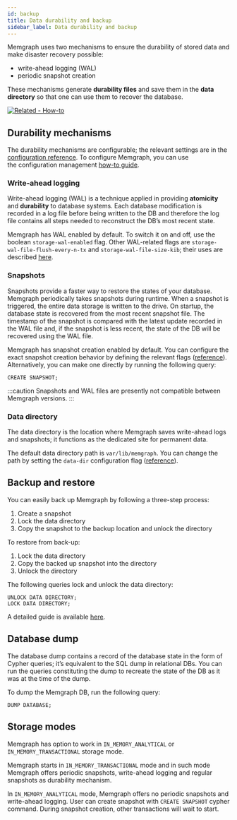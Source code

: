 ```yaml
---
id: backup
title: Data durability and backup
sidebar_label: Data durability and backup
---
```


Memgraph uses two mechanisms to ensure the durability of stored data and make
disaster recovery possible:

* write-ahead logging (WAL)
* periodic snapshot creation

These mechanisms generate **durability files** and save them in the
**data directory** so that one can use them to recover the database.

[![Related - How-to](https://img.shields.io/static/v1?label=Related&message=How-to&color=blue&style=for-the-badge)](/how-to-guides/create-backup.md)

## Durability mechanisms

The durability mechanisms are configurable; the relevant settings are in the
[configuration reference](/docs/memgraph/reference-guide/configuration#storage).
To configure Memgraph, you can use the configuration management
[how-to guide](/how-to-guides/config-logs.md).

### Write-ahead logging

Write-ahead logging (WAL) is a technique applied in providing **atomicity** and
**durability** to database systems. Each database modification is recorded in a
log file before being written to the DB and therefore the log file contains all
steps needed to reconstruct the DB’s most recent state.

Memgraph has WAL enabled by default. To switch it on and off, use the boolean
`storage-wal-enabled` flag. Other WAL-related flags are
`storage-wal-file-flush-every-n-tx` and `storage-wal-file-size-kib`; their uses
are described [here](/docs/memgraph/how-to-guides/config-logs).

### Snapshots

Snapshots provide a faster way to restore the states of your database. Memgraph
periodically takes snapshots during runtime. When a snapshot is triggered, the
entire data storage is written to the drive.
On startup, the database state is recovered from the most recent snapshot file.
The timestamp of the snapshot is compared with the latest update recorded in
the WAL file and, if the snapshot is less recent, the state of the DB will be
recovered using the WAL file.

Memgraph has snapshot creation enabled by default. You can configure the exact
snapshot creation behavior by defining the relevant flags
([reference](/docs/memgraph/reference-guide/configuration#storage)).
Alternatively, you can make one directly by running the following query:

```opencypher
CREATE SNAPSHOT;
```

:::caution
Snapshots and WAL files are presently not compatible between Memgraph versions.
:::

### Data directory

The data directory is the location where Memgraph saves write-ahead logs and
snapshots; it functions as the dedicated site for permanent data.

The default data directory path is `var/lib/memgraph`. You can change the path
by setting the `data-dir` configuration flag
([reference](/docs/memgraph/reference-guide/configuration#other)).

## Backup and restore

You can easily back up Memgraph by following a three-step process:

1. Create a snapshot
2. Lock the data directory
3. Copy the snapshot to the backup location and unlock the directory

To restore from back-up:

1. Lock the data directory
2. Copy the backed up snapshot into the directory
3. Unlock the directory

The following queries lock and unlock the data directory:

```opencypher
UNLOCK DATA DIRECTORY;
LOCK DATA DIRECTORY;
```

A detailed guide is available
[here](/docs/memgraph/how-to-guides/create-backup).

## Database dump

The database dump contains a record of the database state in the form of Cypher
queries; it’s equivalent to the SQL dump in relational DBs.
You can run the queries constituting the dump to recreate the state of the DB
as it was at the time of the dump.

To dump the Memgraph DB, run the following query:

```opencypher
DUMP DATABASE;
```


## Storage modes

Memgraph has option to work in `IN_MEMORY_ANALYTICAL` or `IN_MEMORY_TRANSACTIONAL`
storage mode. 

Memgraph starts in `IN_MEMORY_TRANSACTIONAL` mode and in such mode Memgraph offers periodic snapshots, write-ahead logging and regular snapshots as
durability mechanism. 

In `IN_MEMORY_ANALYTICAL` mode, Memgraph offers no periodic snapshots and write-ahead logging. User can create snapshot with `CREATE SNAPSHOT` cypher command.
During snapshot creation, other transactions will wait to start.
